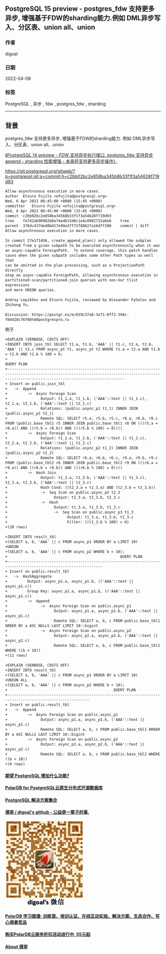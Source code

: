 ## PostgreSQL 15 preview - postgres_fdw 支持更多异步, 增强基于FDW的sharding能力.例如 DML异步写入、分区表、union all、union  
                                      
### 作者                                       
digoal                                                        
                    
### 日期                                                        
2022-04-08                               
                   
### 标签                                                        
PostgreSQL , 异步 , fdw , postgres_fdw , sharding            
                                                        
----                                                        
                                                        
## 背景       
postgres_fdw 支持更多异步, 增强基于FDW的sharding能力. 例如 DML异步写入、分区表、union all、union  
  
[《PostgreSQL 14 preview - FDW 支持异步执行接口, postgres_fdw 支持异步append - sharding 性能增强 - 未来将支持更多异步操作》](../202103/20210331_02.md)    
  
https://git.postgresql.org/gitweb/?p=postgresql.git;a=commit;h=c2bb02bc2e858ba345b8b33f1f3a54628f719d93  
  
```  
Allow asynchronous execution in more cases.  
author	Etsuro Fujita <efujita@postgresql.org>	  
Wed, 6 Apr 2022 06:45:00 +0000 (15:45 +0900)  
committer	Etsuro Fujita <efujita@postgresql.org>	  
Wed, 6 Apr 2022 06:45:00 +0000 (15:45 +0900)  
commit	c2bb02bc2e858ba345b8b33f1f3a54628f719d93  
tree	fe742ab96982b0a74ed615d0c1e4c0982715a6e6	tree  
parent	376dc437de40bd17e99a37f72f88627a16d7f200	commit | diff  
Allow asynchronous execution in more cases.  
  
In commit 27e1f1456, create_append_plan() only allowed the subplan  
created from a given subpath to be executed asynchronously when it was  
an async-capable ForeignPath.  To extend coverage, this patch handles  
cases when the given subpath includes some other Path types as well that  
can be omitted in the plan processing, such as a ProjectionPath directly  
atop an async-capable ForeignPath, allowing asynchronous execution in  
partitioned-scan/partitioned-join queries with non-Var tlist expressions  
and more UNION queries.  
  
Andrey Lepikhov and Etsuro Fujita, reviewed by Alexander Pyhalov and  
Zhihong Yu.  
  
Discussion: https://postgr.es/m/659c37a8-3e71-0ff2-394c-f04428c76f08%40postgrespro.ru  
```  
  
例子  
  
```  
+EXPLAIN (VERBOSE, COSTS OFF)  
+INSERT INTO join_tbl SELECT t1.a, t1.b, 'AAA' || t1.c, t2.a, t2.b, 'AAA' || t2.c FROM async_pt t1, async_pt t2 WHERE t1.a = t2.a AND t1.b = t2.b AND t1.b % 100 = 0;  
+                                                                                           QUERY PLAN                                                                                              
+-------------------------------------------------------------------------------------------------------------------------------------------------------------------------------------------------  
+ Insert on public.join_tbl  
+   ->  Append  
+         ->  Async Foreign Scan  
+               Output: t1_1.a, t1_1.b, ('AAA'::text || t1_1.c), t2_1.a, t2_1.b, ('AAA'::text || t2_1.c)  
+               Relations: (public.async_p1 t1_1) INNER JOIN (public.async_p1 t2_1)  
+               Remote SQL: SELECT r5.a, r5.b, r5.c, r8.a, r8.b, r8.c FROM (public.base_tbl1 r5 INNER JOIN public.base_tbl1 r8 ON (((r5.a = r8.a)) AND ((r5.b = r8.b)) AND (((r5.b % 100) = 0))))  
+         ->  Async Foreign Scan  
+               Output: t1_2.a, t1_2.b, ('AAA'::text || t1_2.c), t2_2.a, t2_2.b, ('AAA'::text || t2_2.c)  
+               Relations: (public.async_p2 t1_2) INNER JOIN (public.async_p2 t2_2)  
+               Remote SQL: SELECT r6.a, r6.b, r6.c, r9.a, r9.b, r9.c FROM (public.base_tbl2 r6 INNER JOIN public.base_tbl2 r9 ON (((r6.a = r9.a)) AND ((r6.b = r9.b)) AND (((r6.b % 100) = 0))))  
+         ->  Hash Join  
+               Output: t1_3.a, t1_3.b, ('AAA'::text || t1_3.c), t2_3.a, t2_3.b, ('AAA'::text || t2_3.c)  
+               Hash Cond: ((t2_3.a = t1_3.a) AND (t2_3.b = t1_3.b))  
+               ->  Seq Scan on public.async_p3 t2_3  
+                     Output: t2_3.a, t2_3.b, t2_3.c  
+               ->  Hash  
+                     Output: t1_3.a, t1_3.b, t1_3.c  
+                     ->  Seq Scan on public.async_p3 t1_3  
+                           Output: t1_3.a, t1_3.b, t1_3.c  
+                           Filter: ((t1_3.b % 100) = 0)  
+(20 rows)  
  
+INSERT INTO result_tbl  
+(SELECT a, b, 'AAA' || c FROM async_p1 ORDER BY a LIMIT 10)  
+UNION  
+(SELECT a, b, 'AAA' || c FROM async_p2 WHERE b < 10);  
+                                                   QUERY PLAN                                                      
+-----------------------------------------------------------------------------------------------------------------  
+ Insert on public.result_tbl  
+   ->  HashAggregate  
+         Output: async_p1.a, async_p1.b, (('AAA'::text || async_p1.c))  
+         Group Key: async_p1.a, async_p1.b, (('AAA'::text || async_p1.c))  
+         ->  Append  
+               ->  Async Foreign Scan on public.async_p1  
+                     Output: async_p1.a, async_p1.b, ('AAA'::text || async_p1.c)  
+                     Remote SQL: SELECT a, b, c FROM public.base_tbl1 ORDER BY a ASC NULLS LAST LIMIT 10::bigint  
+               ->  Async Foreign Scan on public.async_p2  
+                     Output: async_p2.a, async_p2.b, ('AAA'::text || async_p2.c)  
+                     Remote SQL: SELECT a, b, c FROM public.base_tbl2 WHERE ((b < 10))  
+(11 rows)  
  
+EXPLAIN (VERBOSE, COSTS OFF)  
+INSERT INTO result_tbl  
+(SELECT a, b, 'AAA' || c FROM async_p1 ORDER BY a LIMIT 10)  
+UNION ALL  
+(SELECT a, b, 'AAA' || c FROM async_p2 WHERE b < 10);  
+                                                QUERY PLAN                                                   
+-----------------------------------------------------------------------------------------------------------  
+ Insert on public.result_tbl  
+   ->  Append  
+         ->  Async Foreign Scan on public.async_p1  
+               Output: async_p1.a, async_p1.b, ('AAA'::text || async_p1.c)  
+               Remote SQL: SELECT a, b, c FROM public.base_tbl1 ORDER BY a ASC NULLS LAST LIMIT 10::bigint  
+         ->  Async Foreign Scan on public.async_p2  
+               Output: async_p2.a, async_p2.b, ('AAA'::text || async_p2.c)  
+               Remote SQL: SELECT a, b, c FROM public.base_tbl2 WHERE ((b < 10))  
+(8 rows)  
```  
    
  
#### [期望 PostgreSQL 增加什么功能?](https://github.com/digoal/blog/issues/76 "269ac3d1c492e938c0191101c7238216")
  
  
#### [PolarDB for PostgreSQL云原生分布式开源数据库](https://github.com/ApsaraDB/PolarDB-for-PostgreSQL "57258f76c37864c6e6d23383d05714ea")
  
  
#### [PostgreSQL 解决方案集合](https://yq.aliyun.com/topic/118 "40cff096e9ed7122c512b35d8561d9c8")
  
  
#### [德哥 / digoal's github - 公益是一辈子的事.](https://github.com/digoal/blog/blob/master/README.md "22709685feb7cab07d30f30387f0a9ae")
  
  
![digoal's wechat](../pic/digoal_weixin.jpg "f7ad92eeba24523fd47a6e1a0e691b59")
  
  
#### [PolarDB 学习图谱: 训练营、培训认证、在线互动实验、解决方案、生态合作、写心得拿奖品](https://www.aliyun.com/database/openpolardb/activity "8642f60e04ed0c814bf9cb9677976bd4")
  
  
#### [购买PolarDB云服务折扣活动进行中, 55元起](https://www.aliyun.com/activity/new/polardb-yunparter?userCode=bsb3t4al "e0495c413bedacabb75ff1e880be465a")
  
  
#### [About 德哥](https://github.com/digoal/blog/blob/master/me/readme.md "a37735981e7704886ffd590565582dd0")
  
